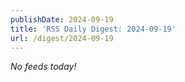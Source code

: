 ```yaml
---
publishDate: 2024-09-19
title: 'RSS Daily Digest: 2024-09-19'
url: /digest/2024-09-19
---
```


_No feeds today!_
